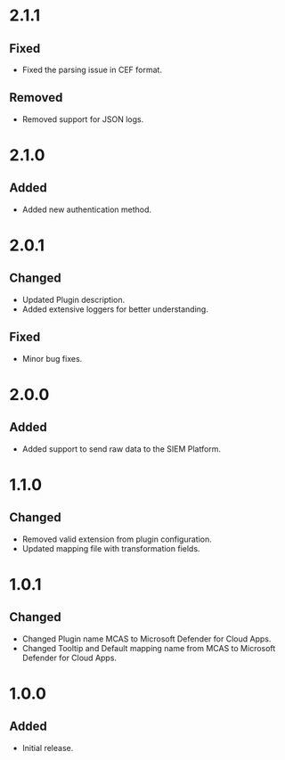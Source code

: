 # 2.1.1
## Fixed
- Fixed the parsing issue in CEF format.
## Removed
- Removed support for JSON logs.

# 2.1.0
## Added
- Added new authentication method.

# 2.0.1
## Changed
- Updated Plugin description.
- Added extensive loggers for better understanding.
## Fixed
- Minor bug fixes.

# 2.0.0
## Added
- Added support to send raw data to the SIEM Platform.

# 1.1.0
## Changed
- Removed valid extension from plugin configuration.
- Updated mapping file with transformation fields.

# 1.0.1
## Changed
- Changed Plugin name MCAS to Microsoft Defender for Cloud Apps.
- Changed Tooltip and Default mapping name from MCAS to Microsoft Defender for Cloud Apps.

# 1.0.0
## Added
- Initial release.